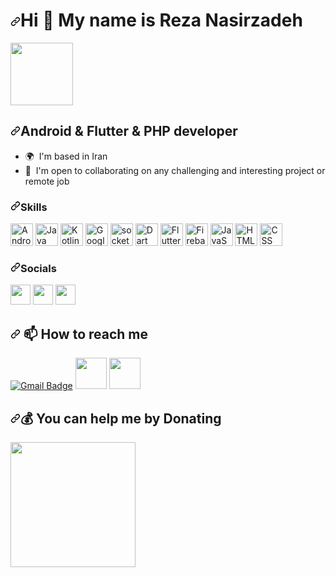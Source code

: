 <h1 dir="auto">
    <a id="user-content-hi--my-name-is-reza-nasirzadeh" class="anchor" aria-hidden="true" href="#hi--my-name-is-reza-nasirzadeh"><svg class="octicon octicon-link" viewBox="0 0 16 16" version="1.1" width="16" height="16" aria-hidden="true"><path fill-rule="evenodd" d="M7.775 3.275a.75.75 0 001.06 1.06l1.25-1.25a2 2 0 112.83 2.83l-2.5 2.5a2 2 0 01-2.83 0 .75.75 0 00-1.06 1.06 3.5 3.5 0 004.95 0l2.5-2.5a3.5 3.5 0 00-4.95-4.95l-1.25 1.25zm-4.69 9.64a2 2 0 010-2.83l2.5-2.5a2 2 0 012.83 0 .75.75 0 001.06-1.06 3.5 3.5 0 00-4.95 0l-2.5 2.5a3.5 3.5 0 004.95 4.95l1.25-1.25a.75.75 0 00-1.06-1.06l-1.25 1.25a2 2 0 01-2.83 0z"></path></svg></a>Hi
    <g-emoji class="g-emoji" alias="wave" fallback-src="https://github.githubassets.com/images/icons/emoji/unicode/1f44b.png">👋</g-emoji> My name is Reza Nasirzadeh</h1>
<p dir="auto" align="left"><img src="https://media.giphy.com/media/HwBlFQZFcAoUcPHZdX/giphy.gif" width="100" /></p>
<h2 dir="auto"><a id="user-content-android--flutter-developer" class="anchor" aria-hidden="true" href="#android--flutter-developer"><svg class="octicon octicon-link" viewBox="0 0 16 16" version="1.1" width="16" height="16" aria-hidden="true"><path fill-rule="evenodd" d="M7.775 3.275a.75.75 0 001.06 1.06l1.25-1.25a2 2 0 112.83 2.83l-2.5 2.5a2 2 0 01-2.83 0 .75.75 0 00-1.06 1.06 3.5 3.5 0 004.95 0l2.5-2.5a3.5 3.5 0 00-4.95-4.95l-1.25 1.25zm-4.69 9.64a2 2 0 010-2.83l2.5-2.5a2 2 0 012.83 0 .75.75 0 001.06-1.06 3.5 3.5 0 00-4.95 0l-2.5 2.5a3.5 3.5 0 004.95 4.95l1.25-1.25a.75.75 0 00-1.06-1.06l-1.25 1.25a2 2 0 01-2.83 0z"></path></svg></a>Android
    &amp; Flutter &amp; PHP developer</h2>
<ul dir="auto">
    <li>
        <g-emoji class="g-emoji" alias="earth_africa" fallback-src="https://github.githubassets.com/images/icons/emoji/unicode/1f30d.png">🌍</g-emoji>&nbsp; I'm based in Iran</li>
    <li>
        <g-emoji class="g-emoji" alias="handshake" fallback-src="https://github.githubassets.com/images/icons/emoji/unicode/1f91d.png">🤝</g-emoji>&nbsp; I'm open to collaborating on any challenging and interesting project or remote job</li>
</ul>
<h3 dir="auto"><a id="user-content-skills" class="anchor" aria-hidden="true" href="#skills"><svg class="octicon octicon-link" viewBox="0 0 16 16" version="1.1" width="16" height="16" aria-hidden="true"><path fill-rule="evenodd" d="M7.775 3.275a.75.75 0 001.06 1.06l1.25-1.25a2 2 0 112.83 2.83l-2.5 2.5a2 2 0 01-2.83 0 .75.75 0 00-1.06 1.06 3.5 3.5 0 004.95 0l2.5-2.5a3.5 3.5 0 00-4.95-4.95l-1.25 1.25zm-4.69 9.64a2 2 0 010-2.83l2.5-2.5a2 2 0 012.83 0 .75.75 0 001.06-1.06 3.5 3.5 0 00-4.95 0l-2.5 2.5a3.5 3.5 0 004.95 4.95l1.25-1.25a.75.75 0 00-1.06-1.06l-1.25 1.25a2 2 0 01-2.83 0z"></path></svg></a>Skills</h3>
<p dir="auto" align="left">
    <a href="https://developer.android.com/" rel="nofollow"><img src="https://user-images.githubusercontent.com/25709266/166871551-0161af55-dee0-43b1-8a49-0577e49931ea.svg" alt="Android" style="max-width: 100%;" width="36" height="36"></a>
    <a href="https://www.oracle.com/java/" rel="nofollow"><img src="https://raw.githubusercontent.com/danielcranney/readme-generator/main/public/icons/skills/java-colored.svg" alt="Java" style="max-width: 100%;" width="36" height="36"></a>
    <a href="https://kotlinlang.org/" rel="nofollow"><img src="https://user-images.githubusercontent.com/25709266/166871481-8412c973-45de-4874-8938-70ddef1f45a3.svg" alt="Kotlin" style="max-width: 100%;" width="36" height="36"></a>
    <a href="https://developers.google.com/maps/" rel="nofollow"><img src="https://user-images.githubusercontent.com/25709266/166872125-e894e962-800f-4d2a-9421-68ea8b02279f.svg" alt="Google Map" style="max-width: 100%;" width="36" height="36"></a>
    <a href="https://socket.io" rel="nofollow"><img src="https://user-images.githubusercontent.com/25709266/166872257-07eedbe6-00f8-46dc-9dd6-d1dcd630dc8a.svg" alt="socket" style="max-width: 100%;" width="36" height="36"></a>
    <a href="https://dart.dev/" rel="nofollow"><img src="https://raw.githubusercontent.com/danielcranney/readme-generator/main/public/icons/skills/dart-colored.svg" alt="Dart" style="max-width: 100%;" width="36" height="36"></a>
    <a href="https://flutter.dev/" rel="nofollow"><img src="https://raw.githubusercontent.com/danielcranney/readme-generator/main/public/icons/skills/flutter-colored.svg" alt="Flutter" style="max-width: 100%;" width="36" height="36"></a>
    <a href="https://firebase.google.com/" rel="nofollow"><img src="https://raw.githubusercontent.com/danielcranney/readme-generator/main/public/icons/skills/firebase-colored.svg" alt="Firebase" style="max-width: 100%;" width="36" height="36"></a>
    <a href="https://developer.mozilla.org/en-US/docs/Web/JavaScript" rel="nofollow"><img src="https://raw.githubusercontent.com/danielcranney/readme-generator/main/public/icons/skills/javascript-colored.svg" alt="JavaScript" style="max-width: 100%;" width="36" height="36"></a>
    <a href="https://developer.mozilla.org/en-US/docs/Glossary/HTML5" rel="nofollow"><img src="https://raw.githubusercontent.com/danielcranney/readme-generator/main/public/icons/skills/html5-colored.svg" alt="HTML5" style="max-width: 100%;" width="36" height="36"></a>
    <a href="https://www.w3.org/TR/CSS/#css" rel="nofollow"><img src="https://raw.githubusercontent.com/danielcranney/readme-generator/main/public/icons/skills/css3-colored.svg" alt="CSS" style="max-width: 100%;" width="36" height="36"></a>
</p>
<h3 dir="auto"><a id="user-content-socials" class="anchor" aria-hidden="true" href="#socials"><svg class="octicon octicon-link" viewBox="0 0 16 16" version="1.1" width="16" height="16" aria-hidden="true"><path fill-rule="evenodd" d="M7.775 3.275a.75.75 0 001.06 1.06l1.25-1.25a2 2 0 112.83 2.83l-2.5 2.5a2 2 0 01-2.83 0 .75.75 0 00-1.06 1.06 3.5 3.5 0 004.95 0l2.5-2.5a3.5 3.5 0 00-4.95-4.95l-1.25 1.25zm-4.69 9.64a2 2 0 010-2.83l2.5-2.5a2 2 0 012.83 0 .75.75 0 001.06-1.06 3.5 3.5 0 00-4.95 0l-2.5 2.5a3.5 3.5 0 004.95 4.95l1.25-1.25a.75.75 0 00-1.06-1.06l-1.25 1.25a2 2 0 01-2.83 0z"></path></svg></a>Socials</h3>
<p dir="auto" align="left">
    <a href="https://github.com/rezanasirzadeh"><img src="https://raw.githubusercontent.com/danielcranney/readme-generator/main/public/icons/socials/github.svg" style="max-width: 100%;" width="32" height="32"></a>
    <a href="https://www.linkedin.com/in/reza-nasirzadeh" rel="nofollow"><img src="https://raw.githubusercontent.com/danielcranney/readme-generator/main/public/icons/socials/linkedin.svg" style="max-width: 100%;" width="32" height="32"></a>
    <a href="https://www.stackoverflow.com/users/14511113" rel="nofollow"><img src="https://raw.githubusercontent.com/danielcranney/readme-generator/main/public/icons/socials/stackoverflow.svg" style="max-width: 100%;" width="32" height="32"></a>
</p>
<h2 dir="auto"><a id="user-content--how-to-reach-me" class="anchor" aria-hidden="true" href="#-how-to-reach-me"><svg class="octicon octicon-link" viewBox="0 0 16 16" version="1.1" width="16" height="16" aria-hidden="true"><path fill-rule="evenodd" d="M7.775 3.275a.75.75 0 001.06 1.06l1.25-1.25a2 2 0 112.83 2.83l-2.5 2.5a2 2 0 01-2.83 0 .75.75 0 00-1.06 1.06 3.5 3.5 0 004.95 0l2.5-2.5a3.5 3.5 0 00-4.95-4.95l-1.25 1.25zm-4.69 9.64a2 2 0 010-2.83l2.5-2.5a2 2 0 012.83 0 .75.75 0 001.06-1.06 3.5 3.5 0 00-4.95 0l-2.5 2.5a3.5 3.5 0 004.95 4.95l1.25-1.25a.75.75 0 00-1.06-1.06l-1.25 1.25a2 2 0 01-2.83 0z"></path></svg></a>
    <g-emoji class="g-emoji" alias="mailbox" fallback-src="https://github.githubassets.com/images/icons/emoji/unicode/1f4eb.png">📫</g-emoji> How to reach me</h2>
<p dir="auto">
    <a href="https://mail.google.com/mail/?view=cm&amp;fs=1&amp;to=rezanasirzadeh99@gmail.com" rel="nofollow"><img src="https://img.shields.io/badge/nasirzadeh-email%20me-red?style=for-the-badge&amp;logo=gmail" alt="Gmail Badge" data-canonical-src="https://img.shields.io/badge/nasirzadeh-email%20me-red?style=for-the-badge&amp;logo=gmail" style="max-width: 100%;"></a>
<a href="https://www.buymeacoffee.com/rezanasirzadeh" rel="nofollow"><img src="https://camo.githubusercontent.com/83bb58984aa843d351b5d4c006a8f1ed5d171ab1fc24039e9397e34b77f54eb8/68747470733a2f2f63646e2e6472696262626c652e636f6d2f75736572732f333334393332322f617661746172732f6e6f726d616c2f65663264626433633463353065326234663763393136663165373633653562362e6a70673f31363035373638313634" data-canonical-src="https://cdn.dribbble.com/users/3349322/avatars/normal/ef2dbd3c4c50e2b4f7c916f1e763e5b6.jpg?1605768164" style="max-width: 100%;" height="50"></a>
<a href="https://rezanassirzadeh99@gmail.com" rel="nofollow"><img src="https://camo.githubusercontent.com/e811f3fe81e7110915001bc94678da8aadd1680ebc6f4d952b3d78468d3a9263/68747470733a2f2f7777772e706e67616c6c2e636f6d2f77702d636f6e74656e742f75706c6f6164732f31322f476d61696c2d4c6f676f2d504e472d4375746f75742e706e67" data-canonical-src="https://www.pngall.com/wp-content/uploads/12/Gmail-Logo-PNG-Cutout.png" style="max-width: 100%;" height="50"></a>
</p>

<h2 dir="auto"><a id="user-content--you-can-help-me-by-donating" class="anchor" aria-hidden="true" href="#-you-can-help-me-by-donating"><svg class="octicon octicon-link" viewBox="0 0 16 16" version="1.1" width="16" height="16" aria-hidden="true"><path fill-rule="evenodd" d="M7.775 3.275a.75.75 0 001.06 1.06l1.25-1.25a2 2 0 112.83 2.83l-2.5 2.5a2 2 0 01-2.83 0 .75.75 0 00-1.06 1.06 3.5 3.5 0 004.95 0l2.5-2.5a3.5 3.5 0 00-4.95-4.95l-1.25 1.25zm-4.69 9.64a2 2 0 010-2.83l2.5-2.5a2 2 0 012.83 0 .75.75 0 001.06-1.06 3.5 3.5 0 00-4.95 0l-2.5 2.5a3.5 3.5 0 004.95 4.95l1.25-1.25a.75.75 0 00-1.06-1.06l-1.25 1.25a2 2 0 01-2.83 0z"></path></svg></a><g-emoji class="g-emoji" alias="moneybag" fallback-src="https://github.githubassets.com/images/icons/emoji/unicode/1f4b0.png">💰</g-emoji> You can help me by Donating</h2>

<p dir="auto"><a href="https://www.buymeacoffee.com/rezanasirzadeh" rel="nofollow"><img src="https://camo.githubusercontent.com/28aae05a0fba45679e8e27d90609601e249b64a5fe30dfef05495de4f4e318d4/68747470733a2f2f63646e2e6275796d6561636f666665652e636f6d2f627574746f6e732f76322f64656661756c742d79656c6c6f772e706e67" data-canonical-src="https://cdn.buymeacoffee.com/buttons/v2/default-yellow.png" style="max-width: 100%;" width="200"></a></p>


